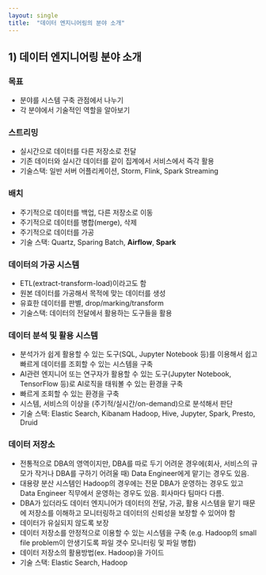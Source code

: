 ```yaml
---
layout: single
title:  "데이터 엔지니어링의 분야 소개"
---
```



## 1) 데이터 엔지니어링 분야 소개


### 목표
- 분야를 시스템 구축 관점에서 나누기 
- 각 분야에서 기술적인 역할을 알아보기


### 스트리밍
- 실시간으로 데이터를 다른 저장소로 전달
- 기존 데이터와 실시간 데이터를 같이 집계에서 서비스에서 즉각 활용
- 기술스택: 일반 서버 어플리케이션, Storm, Flink, Spark Streaming


### 배치
- 주기적으로 데이터를 백업, 다른 저장소로 이동
- 주기적으로 데이터를 병합(merge), 삭제
- 주기적으로 데이터를 가공
- 기술 스택: Quartz, Sparing Batch, **Airflow**, **Spark**


### 데이터의 가공 시스템
- ETL(extract-transform-load)이라고도 함
- 원본 데이터를 가공해서 목적에 맞는 데이터를 생성
- 유효한 데이터를 판별, drop/marking/transform
- 기술스택: 데이터의 전달에서 활용하는 도구들을 활용


### 데이터 분석 및 활용 시스템
- 분석가가 쉽게 활용할 수 있는 도구(SQL, Jupyter Notebook 등)를 이용해서 쉽고 빠르게 데이터를 조회할 수 있는 시스템을 구축
- AI관련 엔지니어 또는 연구자가 활용할 수 있는 도구(Jupyter Notebook, TensorFlow 등)로 AI로직을 태워볼 수 있는 환경을 구축
- 빠르게 조회할 수 있는 환경을 구축
- 시스템, 서비스의 이상을 (주기적/실시간/on-demand)으로 분석해서 판단
- 기술 스택: Elastic Search, Kibanam Hadoop, Hive, Jupyter, Spark, Presto, Druid


### 데이터 저장소
- 전통적으로 DBA의 영역이지만, DBA를 따로 두기 어려운 경우에(회사, 서비스의 규모가 작거나 DBA를 구하기 어려울 때) Data Engineer에게 맡기는 경우도 있음.
- 대용량 분산 시스템인 Hadoop의 경우에는 전문 DBA가 운영하는 경우도 있고 Data Engineer 직무에서 운영하는 경우도 있음. 회사마다 팀마다 다름.
- DBA가 있더라도 데이터 엔지니어가 데이터의 전달, 가공, 활용 시스템을 맡기 때문에 저장소를 이해하고 모니터링하고 데이터의 신뢰성을 보장할 수 있어야 함
- 데이터가 유실되지 않도록 보장
- 데이터 저장소를 안정적으로 이용할 수 있는 시스템을 구축 (e.g. Hadoop의 small file problem이 안생기도록 파일 갯수 모니터링 및 파일 병합)
- 데이터 저장소의 활용방법(ex. Hadoop)을 가이드
- 기술 스택: Elastic Search, Hadoop

